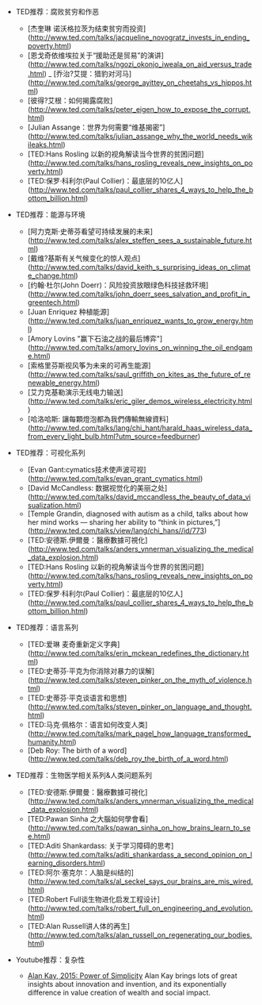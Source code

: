 + TED推荐：腐败贫穷和作恶
  - [杰奎琳 诺沃格拉茨为结束贫穷而投资]
    (http://www.ted.com/talks/jacqueline_novogratz_invests_in_ending_poverty.html)
  - [恩戈奇依维埃拉关于“援助还是贸易”的演讲]
    (http://www.ted.com/talks/ngozi_okonjo_iweala_on_aid_versus_trade.html)
  _ [乔治?艾提：猎豹对河马]
    (http://www.ted.com/talks/george_ayittey_on_cheetahs_vs_hippos.html)
  - [彼得?艾根：如何揭露腐败]
    (http://www.ted.com/talks/peter_eigen_how_to_expose_the_corrupt.html) 
  - [Julian Assange：世界为何需要“维基揭密”]
    (http://www.ted.com/talks/julian_assange_why_the_world_needs_wikileaks.html)
  - [TED:Hans Rosling 以新的视角解读当今世界的贫困问题]
    (http://www.ted.com/talks/hans_rosling_reveals_new_insights_on_poverty.html)
  - [TED:保罗·科利尔(Paul Collier)：最底层的10亿人]
    (http://www.ted.com/talks/paul_collier_shares_4_ways_to_help_the_bottom_billion.html)

+ TED推荐：能源与环境
  - [阿力克斯·史蒂芬看望可持续发展的未来]
    (http://www.ted.com/talks/alex_steffen_sees_a_sustainable_future.html)
  - [戴维?基斯有关气候变化的惊人观点]
    (http://www.ted.com/talks/david_keith_s_surprising_ideas_on_climate_change.html)
  - [约翰·杜尔(John Doerr)：风险投资放眼绿色科技拯救环境]
    (http://www.ted.com/talks/john_doerr_sees_salvation_and_profit_in_greentech.html)
  - [Juan Enriquez 种植能源]
    (http://www.ted.com/talks/juan_enriquez_wants_to_grow_energy.html)
  - [Amory Lovins "赢下石油之战的最后博弈"]
    (http://www.ted.com/talks/amory_lovins_on_winning_the_oil_endgame.html)
  - [索格里芬斯视风筝为未来的可再生能源]
    (http://www.ted.com/talks/saul_griffith_on_kites_as_the_future_of_renewable_energy.html)
  - [艾力克基勒演示无线电力输送]
    (http://www.ted.com/talks/eric_giler_demos_wireless_electricity.html)
  - [哈洛哈斯: 讓每顆燈泡都為我們傳輸無線資料]
    (http://www.ted.com/talks/lang/chi_hant/harald_haas_wireless_data_from_every_light_bulb.html?utm_source=feedburner)


+ TED推荐：可视化系列
  - [Evan Gant:cymatics技术使声波可视]
    (http://www.ted.com/talks/evan_grant_cymatics.html)
  - [David McCandless: 数据视觉化的美丽之处]
    (http://www.ted.com/talks/david_mccandless_the_beauty_of_data_visualization.html)
  - [Temple Grandin, diagnosed with autism as a child, talks about how her mind works — sharing her ability to “think in pictures,”]
    (http://www.ted.com/talks/view/lang/chi_hans//id/773)
  - [TED:安德斯.伊爾曼：醫療數據可視化]
    (http://www.ted.com/talks/anders_ynnerman_visualizing_the_medical_data_explosion.html)
  - [TED:Hans Rosling 以新的视角解读当今世界的贫困问题]
    (http://www.ted.com/talks/hans_rosling_reveals_new_insights_on_poverty.html)
  - [TED:保罗·科利尔(Paul Collier)：最底层的10亿人]
    (http://www.ted.com/talks/paul_collier_shares_4_ways_to_help_the_bottom_billion.html)


+ TED推荐：语言系列
  - [TED:爱琳 麦奇重新定义字典]
    (http://www.ted.com/talks/erin_mckean_redefines_the_dictionary.html)
  - [TED:史蒂芬·平克为你消除对暴力的误解]
    (http://www.ted.com/talks/steven_pinker_on_the_myth_of_violence.html)
  - [TED:史蒂芬·平克谈语言和思想]
    (http://www.ted.com/talks/steven_pinker_on_language_and_thought.html)
  - [TED:马克·佩格尔：语言如何改变人类]
    (http://www.ted.com/talks/mark_pagel_how_language_transformed_humanity.html)
  - [Deb Roy: The birth of a word]
    (http://www.ted.com/talks/deb_roy_the_birth_of_a_word.html)

+ TED推荐：生物医学相关系列&人类问题系列
  - [TED:安德斯.伊爾曼：醫療數據可視化]
    (http://www.ted.com/talks/anders_ynnerman_visualizing_the_medical_data_explosion.html)
  - [TED:Pawan Sinha 之大腦如何學會看]
    (http://www.ted.com/talks/pawan_sinha_on_how_brains_learn_to_see.html)
  - [TED:Aditi Shankardass: 关于学习障碍的思考]
    (http://www.ted.com/talks/aditi_shankardass_a_second_opinion_on_learning_disorders.html)
  - [TED:阿尔·塞克尔：人脑是纠结的]
    (http://www.ted.com/talks/al_seckel_says_our_brains_are_mis_wired.html)
  - [TED:Robert Full谈生物进化启发工程设计]
    (http://www.ted.com/talks/robert_full_on_engineering_and_evolution.html)
  - [TED:Alan Russell讲人体的再生]
    (http://www.ted.com/talks/alan_russell_on_regenerating_our_bodies.html)


+ Youtube推荐：复杂性
  - [Alan Kay, 2015: Power of Simplicity](https://www.youtube.com/watch?v=NdSD07U5uBs) Alan Kay brings lots of great insights about innovation and invention, and its exponentially difference in value creation of wealth and social impact﻿.

